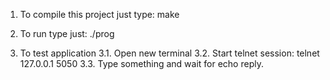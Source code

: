 1. To compile this project just type: make

2. To run type just: ./prog

3. To test application
 3.1. Open new terminal
 3.2. Start telnet session: telnet 127.0.0.1 5050
 3.3. Type something and wait for echo reply.

